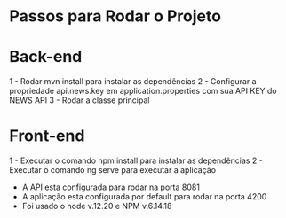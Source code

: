 # Passos para Rodar o Projeto

# Back-end
1 - Rodar mvn install para instalar as dependências
2 - Configurar a propriedade api.news.key em application.properties com sua API KEY do NEWS API
3 - Rodar a classe principal


# Front-end
1 - Executar o comando npm install para instalar as dependências
2 - Executar o comando ng serve para executar a aplicação


* A API esta configurada para rodar na porta 8081
* A aplicação esta configurada por default para rodar na porta 4200
* Foi usado o node v.12.20 e NPM v.6.14.18

